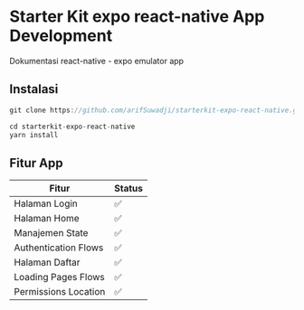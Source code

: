 # Starter Kit expo react-native App Development
Dokumentasi react-native - expo emulator app

## Instalasi
```js
git clone https://github.com/arifSuwadji/starterkit-expo-react-native.git

cd starterkit-expo-react-native
yarn install

```

## Fitur App
| Fitur | Status |
| --------- | --------- |
| Halaman Login | ✅ |
| Halaman Home | ✅ |
| Manajemen State | ✅ |
| Authentication Flows | ✅ |
| Halaman Daftar | ✅ |
| Loading Pages Flows | ✅ |
| Permissions Location | ✅ |

